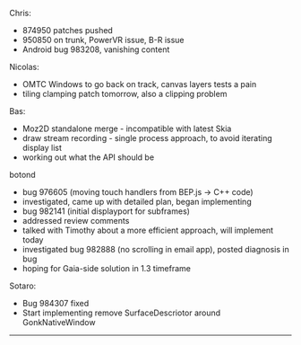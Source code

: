 Chris:
* 874950 patches pushed
* 950850 on trunk, PowerVR issue, B-R issue
* Android bug 983208, vanishing content

Nicolas:
* OMTC Windows to go back on track, canvas layers tests a pain
* tiling clamping patch tomorrow, also a clipping problem

Bas:
* Moz2D standalone merge - incompatible with latest Skia
* draw stream recording - single process approach, to avoid iterating display list
* working out what the API should be

botond
* bug 976605 (moving touch handlers from BEP.js -> C++ code)
* investigated, came up with detailed plan, began implementing
* bug 982141 (initial displayport for subframes)
* addressed review comments
* talked with Timothy about a more efficient approach, will implement today
* investigated bug 982888 (no scrolling in email app), posted diagnosis in bug
* hoping for Gaia-side solution in 1.3 timeframe

Sotaro:
* Bug 984307 fixed
* Start implementing remove SurfaceDescriotor around GonkNativeWindow

________________



